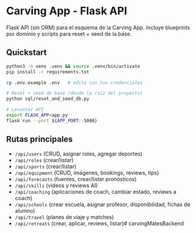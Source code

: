# Carving App - Flask API

Flask API (sin ORM) para el esquema de la Carving App.
Incluye blueprints por dominio y scripts para reset + seed de la base.

## Quickstart

```bash
python3 -m venv .venv && source .venv/bin/activate
pip install -r requirements.txt

cp .env.example .env   # edita con tus credenciales

# Reset + seed de base (desde la raíz del proyecto)
python sql/reset_and_seed_db.py

# Levantar API
export FLASK_APP=app.py
flask run --port ${APP_PORT:-5000}
```

## Rutas principales
- `/api/users` (CRUD, asignar roles, agregar deportes)
- `/api/roles` (crear/listar)
- `/api/sports` (crear/listar)
- `/api/equipment` (CRUD, imágenes, bookings, reviews, tips)
- `/api/forecasts` (fuentes, crear/listar pronósticos)
- `/api/skills` (videos y reviews AI)
- `/api/coaching` (aplicaciones de coach, cambiar estado, reviews a coach)
- `/api/schools` (crear escuela, asignar profesor, disponibilidad, fichas de alumno)
- `/api/travel` (planes de viaje y matches)
- `/api/retreats` (crear, aplicar, reviews, listar)# carvingMatesBackend
